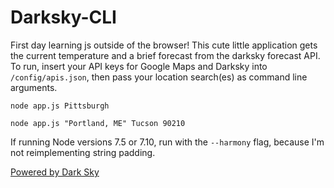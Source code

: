 # Darksky-CLI

First day learning js outside of the browser! This cute little application gets the current temperature and a brief forecast from the darksky forecast API. To run, insert your API keys for Google Maps and Darksky into `/config/apis.json`, then pass your location search(es) as command line arguments.

`node app.js Pittsburgh`

`node app.js "Portland, ME" Tucson 90210`

If running Node versions 7.5 or 7.10, run with the `--harmony` flag, because I'm not reimplementing string padding.

[Powered by Dark Sky](https://darksky.net/poweredby/)
